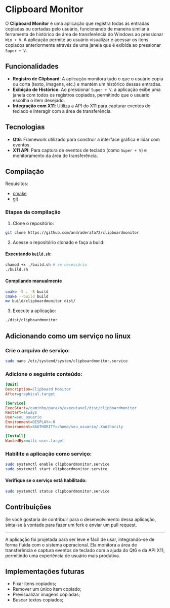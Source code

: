 # Clipboard Monitor

O **Clipboard Monitor** é uma aplicação que registra todas as entradas copiadas ou cortadas pelo usuário, funcionando de maneira similar à ferramenta de histórico de área de transferência do Windows ao pressionar `Win + V`. A aplicação permite ao usuário visualizar e acessar os itens copiados anteriormente através de uma janela que é exibida ao pressionar `Super + V`.

## Funcionalidades

- **Registro de Clipboard**: A aplicação monitora tudo o que o usuário copia ou corta (texto, imagens, etc.) e mantém um histórico dessas entradas.
- **Exibição de Histórico**: Ao pressionar `Super + V`, a aplicação exibe uma janela com todos os registros copiados, permitindo que o usuário escolha o item desejado.
- **Integração com X11**: Utiliza a API do X11 para capturar eventos do teclado e interagir com a área de transferência.

## Tecnologias

- **Qt6**: Framework utilizado para construir a interface gráfica e lidar com eventos.
- **X11 API**: Para captura de eventos de teclado (como `Super + V`) e monitoramento da área de transferência.

## Compilação
Requisitos:
- [cmake](https://cmake.org/)
- [git](https://git-scm.com/)

### Etapas da compilação
1. Clone o repositório:
```bash
git clone https://github.com/andraderafa72/clipboardmonitor
```

2. Acesse o repositório clonado e faça a build:

#### Executando `build.sh`:
```bash
chamod +x ./build.sh # se necessário
./build.sh
```

#### Compilando manualmente

```bash
cmake -S . -B build
cmake --build build
mv build/clipboardmonitor dist/
```

3. Execute a aplicação:
```bash
./dist/clipboardmonitor
```

## Adicionando como um serviço no linux

### Crie o arquivo de serviço:
 
```bash
sudo nano /etc/systemd/system/clipboardmonitor.service
```

### Adicione o seguinte conteúdo:

```ini
[Unit]
Description=Clipboard Monitor
After=graphical.target

[Service]
ExecStart=/caminho/para/o/executavel/dist/clipboardmonitor
Restart=always
User=seu_usuario
Environment=DISPLAY=:0
Environment=XAUTHORITY=/home/seu_usuario/.Xauthority

[Install]
WantedBy=multi-user.target
```

### Habilite a aplicação como serviço:
 
```bash
sudo systemctl enable clipboardmonitor.service
sudo systemctl start clipboardmonitor.service
```

#### Verifique se o serviço está habilitado:

```bash
sudo systemctl status clipboardmonitor.service
```

## Contribuições
Se você gostaria de contribuir para o desenvolvimento dessa aplicação, sinta-se à vontade para fazer um fork e enviar um pull request.

----

A aplicação foi projetada para ser leve e fácil de usar, integrando-se de forma fluida com o sistema operacional. Ela monitora a área de transferência e captura eventos de teclado com a ajuda do Qt6 e da API X11, permitindo uma experiência de usuário mais produtiva.

## Implementações futuras

- Fixar itens copiados;
- Remover um único item copiado;
- Previsualizar imagens copiadas;
- Buscar textos copiados;